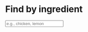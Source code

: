 # Find by ingredient

<script>
async function loadData() {
  const res = await fetch('/recipes/ingredients.json').catch(()=>fetch('ingredients.json'));
  const data = await res.json();
  return data;
}
function render(list){
  const out = document.getElementById('results');
  out.innerHTML='';
  list.forEach(item=>{
    const li=document.createElement('li');
    const a=document.createElement('a');
    a.href=item.path; a.textContent=item.title;
    li.appendChild(a); out.appendChild(li);
  });
}
document.addEventListener('DOMContentLoaded', async () => {
  const data = await loadData();
  const input = document.getElementById('q');
  input.addEventListener('input', () => {
    const q = input.value.trim().toLowerCase();
    const hits = data.filter(r => r.ingredients.join(' ').toLowerCase().includes(q));
    render(hits.slice(0,100));
  });
});
</script>
<input id="q" placeholder="e.g., chicken, lemon" />
<ul id="results"></ul>

